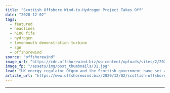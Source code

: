 ```yaml
---
title: "Scottish Offshore Wind-to-Hydrogen Project Takes Off"
date: "2020-12-02"
tags: 
  - featured
  - headlines
  - h100 fife
  - hydrogen
  - levenmouth demonstration turbine
  - sgn
  - offshorewind
source: "offshorewind"
image_url: "https://cdn.offshorewind.biz/wp-content/uploads/sites/2/2020/12/02150002/Scottish-Offshore-Wind-to-Hydrogen-Project-Secures-Funding.jpg"
image_fp: "/assets/img/post_thumbnails/31.jpg"
lead: "UK energy regulator Ofgem and the Scottish government have set aside up to nearly"
article_url: "https://www.offshorewind.biz/2020/12/02/scottish-offshore-wind-to-hydrogen-project-takes-off/"
---
```


---
